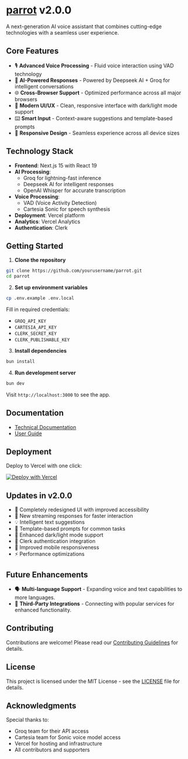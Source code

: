 # [parrot](https://parrot-ai.vercel.app) v2.0.0

A next-generation AI voice assistant that combines cutting-edge technologies with a seamless user experience.

## Core Features

- 🎙️ **Advanced Voice Processing** - Fluid voice interaction using VAD technology
- 🧠 **AI-Powered Responses** - Powered by Deepseek AI + Groq for intelligent conversations
- 🌐 **Cross-Browser Support** - Optimized performance across all major browsers
- 🎨 **Modern UI/UX** - Clean, responsive interface with dark/light mode support
- ⌨️ **Smart Input** - Context-aware suggestions and template-based prompts
- 📱 **Responsive Design** - Seamless experience across all device sizes

## Technology Stack

- **Frontend**: Next.js 15 with React 19
- **AI Processing**: 
  - Groq for lightning-fast inference
  - Deepseek AI for intelligent responses
  - OpenAI Whisper for accurate transcription
- **Voice Processing**: 
  - VAD (Voice Activity Detection) 
  - Cartesia Sonic for speech synthesis
- **Deployment**: Vercel platform
- **Analytics**: Vercel Analytics
- **Authentication**: Clerk

## Getting Started

1. **Clone the repository**
```bash
git clone https://github.com/yourusername/parrot.git
cd parrot
```

2. **Set up environment variables**
```bash
cp .env.example .env.local
```
Fill in required credentials:
- `GROQ_API_KEY`
- `CARTESIA_API_KEY`
- `CLERK_SECRET_KEY`
- `CLERK_PUBLISHABLE_KEY`

3. **Install dependencies**
```bash
bun install
```

4. **Run development server**
```bash
bun dev
```

Visit `http://localhost:3000` to see the app.

## Documentation

- [Technical Documentation](./docs/technical-documentation.md)
- [User Guide](./docs/non-technical-guide.md)

## Deployment

Deploy to Vercel with one click:

[![Deploy with Vercel](https://vercel.com/button)](https://vercel.com/new/clone?repository-url=https%3A%2F%2Fgithub.com%2Fai-ng%2Fparrot)

## Updates in v2.0.0

- 🎨 Completely redesigned UI with improved accessibility
- 🔄 New streaming responses for faster interaction
- 💡 Intelligent text suggestions
- 🎯 Template-based prompts for common tasks
- 🌙 Enhanced dark/light mode support
- 🔐 Clerk authentication integration
- 📱 Improved mobile responsiveness
- ⚡ Performance optimizations

## Future Enhancements

- 🗣️ **Multi-language Support** - Expanding voice and text capabilities to more languages.
- 🔗 **Third-Party Integrations** - Connecting with popular services for enhanced functionality.

## Contributing

Contributions are welcome! Please read our [Contributing Guidelines](CONTRIBUTING.md) for details.

## License

This project is licensed under the MIT License - see the [LICENSE](LICENSE) file for details.

## Acknowledgments

Special thanks to:
- Groq team for their API access
- Cartesia team for Sonic voice model access
- Vercel for hosting and infrastructure
- All contributors and supporters
